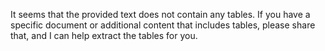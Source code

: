 It seems that the provided text does not contain any tables. If you have a specific document or additional content that includes tables, please share that, and I can help extract the tables for you.